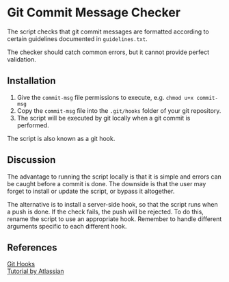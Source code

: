 # Git Commit Message Checker

The script checks that git commit messages are formatted according to certain guidelines documented in `guidelines.txt`.

The checker should catch common errors, but it cannot provide perfect validation.

## Installation

1. Give the `commit-msg` file permissions to execute, e.g. `chmod u+x commit-msg`
2. Copy the `commit-msg` file into the `.git/hooks` folder of your git repository.
3. The script will be executed by git locally when a git commit is performed.

The script is also known as a git hook.

## Discussion

The advantage to running the script locally is that it is simple and errors can be caught before a commit is done. The downside is that the user may forget to install or update the script, or bypass it altogether.

The alternative is to install a server-side hook, so that the script runs when a push is done. If the check fails, the push will be rejected. To do this, rename the script to use an appropriate hook. Remember to handle different arguments specific to each different hook.

## References
[Git Hooks](https://git-scm.com/book/en/v2/Customizing-Git-Git-Hooks)  
[Tutorial by Atlassian](https://www.atlassian.com/git/tutorials/git-hooks/local-hooks)

